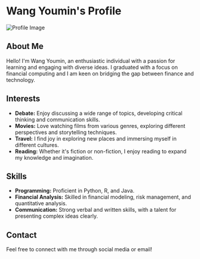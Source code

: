 # Wang Youmin's Profile

![Profile Image](https://github.com/WANGYOUMIN0/1/blob/main/mmexport1687265541670.jpg)

## About Me
Hello! I'm Wang Youmin, an enthusiastic individual with a passion for learning and engaging with diverse ideas. I graduated with a focus on financial computing and I am keen on bridging the gap between finance and technology.

## Interests
- **Debate:** Enjoy discussing a wide range of topics, developing critical thinking and communication skills.
- **Movies:** Love watching films from various genres, exploring different perspectives and storytelling techniques.
- **Travel:** I find joy in exploring new places and immersing myself in different cultures.
- **Reading:** Whether it's fiction or non-fiction, I enjoy reading to expand my knowledge and imagination.

## Skills
- **Programming:** Proficient in Python, R, and Java.
- **Financial Analysis:** Skilled in financial modeling, risk management, and quantitative analysis.
- **Communication:** Strong verbal and written skills, with a talent for presenting complex ideas clearly.

## Contact
Feel free to connect with me through social media or email!
